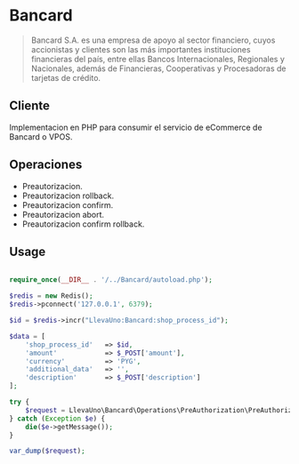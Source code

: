 # Bancard

> Bancard S.A. es una empresa de apoyo al sector financiero, cuyos accionistas y clientes son las más importantes instituciones financieras del país, entre ellas Bancos Internacionales, Regionales y Nacionales, además de Financieras, Cooperativas y Procesadoras de tarjetas de crédito.

## Cliente

Implementacion en PHP para consumir el servicio de eCommerce de Bancard o VPOS.

## Operaciones

* Preautorizacion.
* Preautorizacion rollback.
* Preautorizacion confirm.
* Preautorizacion abort.
* Preautorizacion confirm rollback.

## Usage

```php

require_once(__DIR__ . '/../Bancard/autoload.php');

$redis = new Redis();
$redis->pconnect('127.0.0.1', 6379);

$id = $redis->incr("LlevaUno:Bancard:shop_process_id");

$data = [
    'shop_process_id'   => $id,
    'amount'            => $_POST['amount'],
    'currency'          => 'PYG',
    'additional_data'   => '',
    'description'       => $_POST['description']
];

try {
    $request = LlevaUno\Bancard\Operations\PreAuthorization\PreAuthorization::init($data)->send();
} catch (Exception $e) {
    die($e->getMessage());
}

var_dump($request);

```
